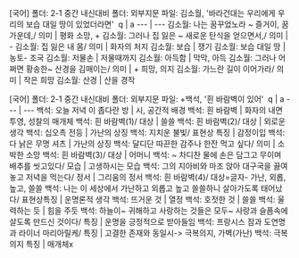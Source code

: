 [국어]
폴더: 2-1 중간 내신대비
폴더: 외부지문​
파일: 김소월, '바라건대는 우리에게 우리의 보습 대일 땅이 있었더라면'
​
 q  | a
--- | ---
김소월: 나는 꿈꾸었노라 ~ 즐거이, 꿈 가운데,/ 의미		| 평화 소망, +
김소월: 그러나 집 잃은 ~ 새로운 탄식을 얻으면서,/ 의미		| -
김소월: 집 잃은 내 몸/ 의미		| 화자의 처지
김소월: 보습		| 쟁기
김소월: 보습 대일 땅		| 농토- 조국
김소월: 저물손		| 저물때까지
김소월: 아득함		| 막막, 아득
김소월: 그러나 어쩌면 황송한~ 산경을 김매이는/ 의미		| + 희망, 의지
김소월: 가느란 길이 이어가라/ 의미		| 작은 희망
김소월: 산경		| 산을 경작

[국어]
폴더: 2-1 중간 내신대비
폴더: 외부지문​
파일: +백석, '흰 바람벽이 있어'
​
 q  | a
--- | ---
백석: 오늘 저녁 이 좁다란 방			| 시, 공간적 배경
백석: 흰 바람벽			| 화자의 내면 투영, 성찰의 매개체
백석: 흰 바람벽(1)/ 대상			| 쓸쓸
백석: 흰 바람벽(2)/ 대상			| 외로운 생각
백석: 십오촉 전등			| 가난의 상징
백석: 지치운 불빛/ 표현상 특징			| 감정이입
백석: 다 낡은 무명 셔츠			| 가난의 상징
백석: 달디단 따끈한 감주나 한잔 먹고 싶다/ 의미			| 소박한 소망
백석: 흰 바람벽(3)/ 대상			| 어머니
백석: ~ 차디찬 물에 손은 담그고 무이며 배추를 씻고있다/ 모습			| 고생하시는 모습
백석: 그의 지아비와 마조 앉아 대구국을 끓여 놓고 저녁을 먹는다/ 정서			| 그리움의 정서
백석: 흰 바람벽(4)/ 대상=글자- 가난, 외롭, 높고, 쓸쓸
백석: 나는 이 세상에서 가난하고 외롭고 높고 쓸쓸하니 살아가도록 태어났다/ 표현상특징			| 운명론적 생각
백석: 뜨거운 것			| 열정
백석: 호젓한 것			| 쓸쓸
백석: 울력하는 듯			| 힘을 주듯
백석: 하늘이~ 귀해하고 사랑하는 것들은 모두~ 사랑과 슬픔속에 살도록 만드신 것이다/ 특징			| 운명을 긍정적으로 받아들임
백석: 프랑시스 잠과 도연명과 라이너 마리아릴케/ 특징			| 고결한 존재와 동일시-> 극복의지, 가벽(가난)
백석: 극복의지 특징			| 매개체x
